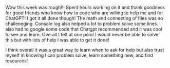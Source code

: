 Wow this week was rough!!! Spent hours working on it and thank goodness for good friends who know how to code who are willing to help me and for ChatGPT! I got it all done though! The math and connecting of files was so challeneging. Console log also helped a lot to problem solve some lines. I also had to google some code that Chatgpt recommended and it was cool to see and learn. Overall I felt at one point I would never be able to solve this but with lots of help I was able to get it done! 

I think overall it was a great way to learn when to ask for help but also trust myself in knowing I can problem solve, learn something new, and find resources!